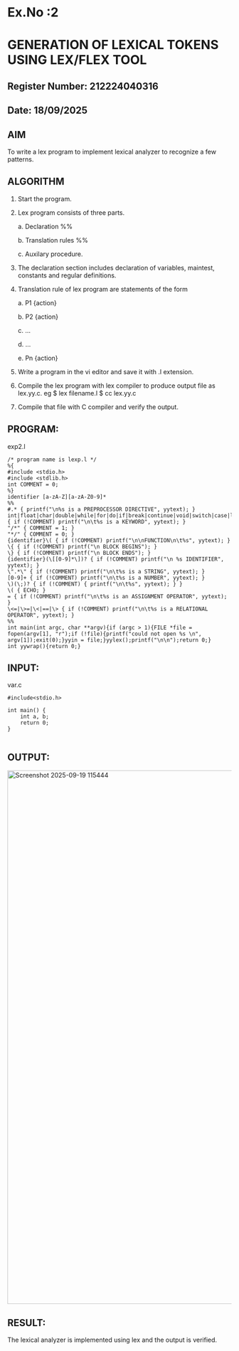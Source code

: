 # Ex.No :2
# GENERATION OF LEXICAL TOKENS USING LEX/FLEX TOOL

## Register Number: 212224040316

## Date: 18/09/2025

## AIM
 To write a lex program to implement lexical analyzer to recognize a few patterns.
 
## ALGORITHM

1.	Start the program.

2.	Lex program consists of three parts.

     a.	Declaration %%

     b.	Translation rules %%

     c.	Auxilary procedure.

3.	The declaration section includes declaration of variables, maintest, constants and regular definitions.
4.	Translation rule of lex program are statements of the form

    a.	P1 {action}

    b.	P2 {action}

    c.	…

    d.	…

    e.	Pn {action}

5.	Write a program in the vi editor and save it with .l extension.

6.	Compile the lex program with lex compiler to produce output file as lex.yy.c. eg $ lex filename.l $ cc lex.yy.c
7.	Compile that file with C compiler and verify the output.

## PROGRAM:

exp2.l

```
/* program name is lexp.l */
%{
#include <stdio.h>
#include <stdlib.h>
int COMMENT = 0;
%}
identifier [a-zA-Z][a-zA-Z0-9]*
%%
#.* { printf("\n%s is a PREPROCESSOR DIRECTIVE", yytext); }
int|float|char|double|while|for|do|if|break|continue|void|switch|case|long|struct|const|typedef|return|else|goto { if (!COMMENT) printf("\n\t%s is a KEYWORD", yytext); }
"/*" { COMMENT = 1; }
"*/" { COMMENT = 0; }
{identifier}\( { if (!COMMENT) printf("\n\nFUNCTION\n\t%s", yytext); }
\{ { if (!COMMENT) printf("\n BLOCK BEGINS"); }
\} { if (!COMMENT) printf("\n BLOCK ENDS"); }
{identifier}(\[[0-9]*\])? { if (!COMMENT) printf("\n %s IDENTIFIER", yytext); }
\".*\" { if (!COMMENT) printf("\n\t%s is a STRING", yytext); }
[0-9]+ { if (!COMMENT) printf("\n\t%s is a NUMBER", yytext); }
\)(\;)? { if (!COMMENT) { printf("\n\t%s", yytext); } }
\( { ECHO; }
= { if (!COMMENT) printf("\n\t%s is an ASSIGNMENT OPERATOR", yytext); }
\<=|\>=|\<|==|\> { if (!COMMENT) printf("\n\t%s is a RELATIONAL OPERATOR", yytext); }
%%
int main(int argc, char **argv){if (argc > 1){FILE *file = fopen(argv[1], "r");if (!file){printf("could not open %s \n", argv[1]);exit(0);}yyin = file;}yylex();printf("\n\n");return 0;}
int yywrap(){return 0;}

```

## INPUT:
var.c
```
#include<stdio.h>

int main() {
    int a, b;
    return 0;
}


```
## OUTPUT:

<img width="1920" height="1200" alt="Screenshot 2025-09-19 115444" src="https://github.com/user-attachments/assets/3654b014-f2dc-4414-be1e-006de198cd33" />


## RESULT:

 The lexical analyzer is implemented using lex and the output is verified.
